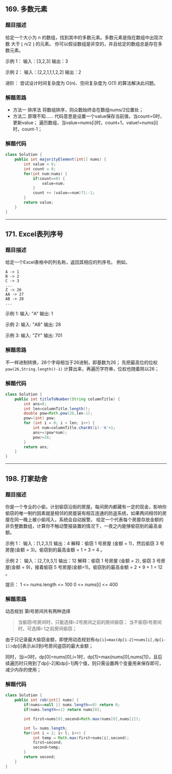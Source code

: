 ## 169. 多数元素
### **题目描述**
给定一个大小为 n 的数组，找到其中的多数元素。多数元素是指在数组中出现次数 大于 ⌊ n/2 ⌋ 的元素。
你可以假设数组是非空的，并且给定的数组总是存在多数元素。

示例 1：
输入：[3,2,3]
输出：3

示例 2：
输入：[2,2,1,1,1,2,2]
输出：2

进阶：
尝试设计时间复杂度为 O(n)、空间复杂度为 O(1) 的算法解决此问题。
### **解题思路**
- 方法一
排序法
将数组排序，则众数始终会在数组nums/2位置处；
- 方法二
原理不知......
代码意思是设置一个value保存当前值，当count=0时，更新value；
遍历数组，当value=nums[i]时，count+1，value!=nums[i]时，count-1；
### **解题代码**
```java
class Solution {
    public int majorityElement(int[] nums) {
        int value = 0;
        int count = 0;
        for(int num:nums) {
            if(count==0) {
                value=num;
            }
            count += (value==num)?1:-1;
        }
        return value;
    }
}
```
------
## 171. Excel表列序号

### **题目描述**
给定一个Excel表格中的列名称，返回其相应的列序号。
例如，

    A -> 1
    B -> 2
    C -> 3
    ...
    Z -> 26
    AA -> 27
    AB -> 28 
    ...
示例 1:
输入: "A"
输出: 1

示例 2:
输入: "AB"
输出: 28

示例 3:
输入: "ZY"
输出: 701
### **解题思路**
不一样进制转换，26个字母相当于26进制，即基数为26；
先把最高位的位权
`pow(26,String.length()-1)`
计算出来，再遍历字符串，位权也随着除以26；
### **解题代码**
```java
class Solution {
    public int titleToNumber(String columnTitle) {
        int ans=0;
        int len=columnTitle.length();
        double pow=Math.pow(26,len-1);
        pow=(int) pow;
        for (int i = 0; i < len; i++) {
            int num=columnTitle.charAt(i)-'A'+1;
            ans+=(pow*num);
            pow/=26;
        }
        return ans;
    }
}
```
------
## 198. 打家劫舍
### **题目描述**
你是一个专业的小偷，计划偷窃沿街的房屋。每间房内都藏有一定的现金，影响你偷窃的唯一制约因素就是相邻的房屋装有相互连通的防盗系统，如果两间相邻的房屋在同一晚上被小偷闯入，系统会自动报警。
给定一个代表每个房屋存放金额的非负整数数组，计算你不触动警报装置的情况下，一夜之内能够偷窃到的最高金额。

示例 1：
输入：[1,2,3,1]
输出：4
解释：偷窃 1 号房屋 (金额 = 1)，然后偷窃 3 号房屋(金额 = 3)。偷窃到的最高金额 = 1 + 3 = 4 。

示例 2：
输入：[2,7,9,3,1]
输出：12
解释：偷窃 1 号房屋 (金额 = 2), 偷窃 3 号房屋(金额 = 9)，接着偷窃 5 号房屋(金额=1)。偷窃到的最高金额 = 2 + 9 + 1 = 12 。
 
提示：
1 <= nums.length <= 100
0 <= nums[i] <= 400

### **解题思路**
动态规划
第i号房间共有两种选择
>当偷窃i号房间时，只能选择i-2号房间之前的房间偷窃；
>当不偷窃i号房间时，可选择i-1之前房间偷窃；

由于只记录最大偷窃金额，即使用动态规划有`dp[i]=max(dp[i-2]+nums[i],dp[i-1])`dp[i]表示从0到i号房间盗窃的最大金额；

同时，当i=0时，dp[0]=nums[0],i=1时，dp[1]=max(nums[0],nums[1])，且后续遍历时只用到了dp[i-2]和dp[i-1]两个值，则只需设置两个变量用来保存即可，减少内存的使用；

### **解题代码**
```java
class Solution {
    public int rob(int[] nums) {
        if(nums==null || nums.length==0) return 0;
        if(nums.length==1) return nums[0];

        int first=nums[0],second=Math.max(nums[0],nums[1]);

        int l= nums.length;
        for(int i = 2; i< l; i++) {
            int temp = Math.max(first+nums[i],second);
            first=second;
            second=temp;
        }
        return second;   
    }
}
```
